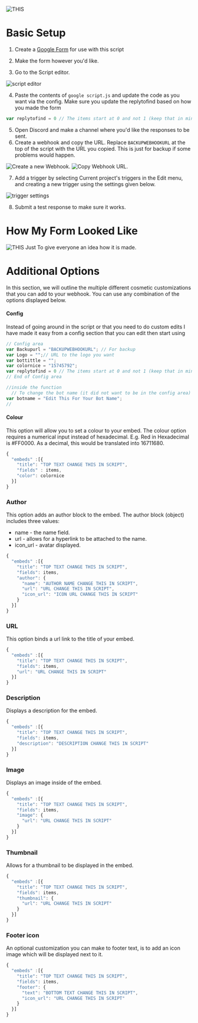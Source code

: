 ![THIS](https://i.gyazo.com/9b06ac617447599312f9d7458dcfee53.png)

# Basic Setup

1) Create a [Google Form](https://docs.google.com/forms/u/0/) for use with this script
2) Make the form however you'd like.

3) Go to the Script editor.

![script editor](https://pillow.s-ul.eu/iLfUuy9l.png)

4) Paste the contents of `google script.js` and update the code as you want via the config. Make sure you update the replytofind based on how you made the form
```javascript 
var replytofind = 0 // The items start at 0 and not 1 (keep that in mind)
```
5) Open Discord and make a channel where you'd like the responses to be sent.
6) Create a webhook and copy the URL. Replace `BACKUPWEBHOOKURL` at the top of the script with the URL you copied. This is just for backup if some problems would happen.

![Create a new Webhook.](https://pillow.s-ul.eu/9G6CaZ7P)
![Copy Webhook URL.](https://pillow.s-ul.eu/fcfrn7vt)

7) Add a trigger by selecting Current project's triggers in the Edit menu, and creating a new trigger using the settings given below.

![trigger settings](https://user-images.githubusercontent.com/44692189/58762106-1236f880-856e-11e9-9a97-e275ffea9d65.jpg)

8) Submit a test response to make sure it works.

# How My Form Looked Like
![THIS](https://i.gyazo.com/7e02ae5af4447a4c75932a1267181d64.png)
Just To give everyone an idea how it is made.

# Additional Options

In this section, we will outline the multiple different cosmetic customizations that you can add to your webhook. You can use any combination of the options displayed below.


#### Config
Instead of going around in the script or that you need to do custom edits I have made it easy from a config section that you can edit then start using
```javascript
// Config area
var Backupurl = "BACKUPWEBHOOKURL"; // For backup
var Logo = "";// URL to the logo you want
var bottittle = "";
var colornice = "15745792";
var replytofind = 0 // The items start at 0 and not 1 (keep that in mind)
// End of Config area

//inside the function
  // To change the bot name (it did not want to be in the config area)
var botname = "Edit This For Your Bot Name";
//
```
#### Colour
This option will allow you to set a colour to your embed. The colour option requires a numerical input instead of hexadecimal.
E.g. Red in Hexadecimal is #FF0000. As a decimal, this would be translated into 16711680.
```javascript
{
  "embeds" :[{
    "title": "TOP TEXT CHANGE THIS IN SCRIPT",
    "fields" : items,
    "color": colornice
  }]
}
```

### Author
This option adds an author block to the embed. The author block (object) includes three values:
  * name - the name field.
  * url - allows for a hyperlink to be attached to the name.
  * icon_url - avatar displayed.
```javascript
{
  "embeds" :[{
    "title": "TOP TEXT CHANGE THIS IN SCRIPT",
    "fields": items,
    "author": {
      "name": "AUTHOR NAME CHANGE THIS IN SCRIPT",
      "url": "URL CHANGE THIS IN SCRIPT",
      "icon_url": "ICON URL CHANGE THIS IN SCRIPT"
    }
  }]
}
```

### URL
This option binds a url link to the title of your embed.
```javascript
{
  "embeds" :[{
    "title": "TOP TEXT CHANGE THIS IN SCRIPT",
    "fields": items,
    "url": "URL CHANGE THIS IN SCRIPT"
  }]
}
```

### Description
Displays a description for the embed.
```javascript
{
  "embeds" :[{
    "title": "TOP TEXT CHANGE THIS IN SCRIPT",
    "fields": items,
    "description": "DESCRIPTION CHANGE THIS IN SCRIPT"
  }]
}
```

### Image
Displays an image inside of the embed.
```javascript
{
  "embeds" :[{
    "title": "TOP TEXT CHANGE THIS IN SCRIPT",
    "fields": items,
    "image": {
      "url": "URL CHANGE THIS IN SCRIPT"
    }
  }]
}
```

### Thumbnail
Allows for a thumbnail to be displayed in the embed.
```javascript
{
  "embeds" :[{
    "title": "TOP TEXT CHANGE THIS IN SCRIPT",
    "fields": items,
    "thumbnail": {
      "url": "URL CHANGE THIS IN SCRIPT"
    }
  }]
}
```

### Footer icon
An optional customization you can make to footer text, is to add an icon image which will be displayed next to it.
```javascript
{
  "embeds" :[{
    "title": "TOP TEXT CHANGE THIS IN SCRIPT",
    "fields": items,
    "footer": {
      "text": "BOTTOM TEXT CHANGE THIS IN SCRIPT",
      "icon_url": "URL CHANGE THIS IN SCRIPT"
    }
  }]
}
```
